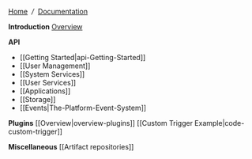 [Home](Home) &nbsp;*/*&nbsp; [Documentation](Documentation)

**Introduction**
 [Overview](overview)

**API**
 * [[Getting Started|api-Getting-Started]]
 * [[User Management]]
 * [[System Services]]
 * [[User Services]]
 * [[Applications]]
 * [[Storage]]
 * [[Events|The-Platform-Event-System]]

**Plugins**
 [[Overview|overview-plugins]]
 [[Custom Trigger Example|code-custom-trigger]]

**Miscellaneous**
 [[Artifact repositories]]
